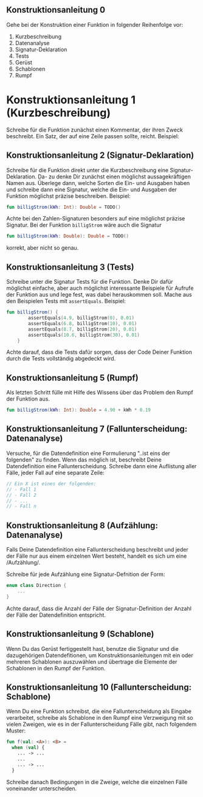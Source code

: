 ## Konstruktionsanleitung 0

Gehe bei der Konstruktion einer Funktion in folgender Reihenfolge vor:

1. Kurzbeschreibung
2. Datenanalyse
3. Signatur-Deklaration
4. Tests
5. Gerüst
6. Schablonen
7. Rumpf

# Konstruktionsanleitung 1 (Kurzbeschreibung)

Schreibe für die Funktion zunächst einen Kommentar, der ihren Zweck beschreibt.
Ein Satz, der auf eine Zeile passen sollte, reicht.  Beispiel:

## Konstruktionsanleitung 2 (Signatur-Deklaration)

Schreibe für die Funktion direkt unter die Kurzbeschreibung eine
Signatur-Deklaration. Da- zu denke Dir zunächst einen möglichst aussagekräftigen
Namen aus. Überlege dann, welche Sorten die Ein- und Ausgaben haben und schreibe
dann eine Signatur, welche die Ein- und Ausgaben der Funktion möglichst präzise
beschreiben. Beispiel:

```kotlin
fun billigStrom(kWh: Int): Double = TODO()
```

Achte bei den Zahlen-Signaturen besonders auf eine möglichst präzise
Signatur. Bei der Funktion `billigStrom` wäre auch die Signatur

```kotlin
fun billigStrom(kWh: Double): Double = TODO()
```

korrekt, aber nicht so genau.


## Konstruktionsanleitung 3 (Tests)

Schreibe unter die Signatur Tests für die Funktion. Denke Dir dafür möglichst
einfache, aber auch möglichst interessante Beispiele für Aufrufe der Funktion
aus und lege fest, was dabei herauskommen soll. Mache aus den Beispielen Tests
mit `assertEquals`. Beispiel:

```kotlin
fun billigStrom() {
        assertEquals(4.9, billigStrom(0), 0.01)
        assertEquals(6.8, billigStrom(10), 0.01)
        assertEquals(8.7, billigStrom(20), 0.01)
        assertEquals(10.6, billigStrom(30), 0.01)
    }
```

Achte darauf, dass die Tests dafür sorgen, dass der Code Deiner Funktion durch
die Tests vollständig abgedeckt wird.


## Konstruktionsanleitung 5 (Rumpf)

Als letzten Schritt fülle mit Hilfe des Wissens über das Problem den Rumpf der
Funktion aus.

```kotlin
fun billigStrom(kWh: Int): Double = 4.90 + kWh * 0.19
```
## Konstruktionsanleitung 7 (Fallunterscheidung: Datenanalyse)

Versuche, für die Datendefinition eine Formulierung "..ist eins der folgenden"
zu finden. Wenn das möglich ist, beschreibt Deine Datendefinition eine
Fallunterscheidung. Schreibe dann eine Auflistung aller Fälle, jeder Fall auf
eine separate Zeile:

```kotlin
// Ein X ist eines der folgenden:
// - Fall 1
// - Fall 2
// - ...
// - Fall n
```

## Konstruktionsanleitung 8 (Aufzählung: Datenanalyse)

Falls Deine Datendefinition eine Fallunterscheidung beschreibt und jeder der
Fälle nur aus einem einzelnen Wert besteht, handelt es sich um eine /Aufzählung/.

Schreibe für jede Aufzählung eine Signatur-Defnition der Form:

```kotlin
enum class Direction {
    ...
}
```

Achte darauf, dass die Anzahl der Fälle der Signatur-Definition der Anzahl der
Fälle der Datendefinition entspricht.

## Konstruktionsanleitung 9 (Schablone)

Wenn Du das Gerüst fertiggestellt hast, benutze die Signatur und die
dazugehörigen Datendefitionen, um Konstruktionsanleitungen mit ein oder
mehreren Schablonen auszuwählen und übertrage die Elemente der Schablonen in den
Rumpf der Funktion.

## Konstruktionsanleitung 10 (Fallunterscheidung: Schablone)

Wenn Du eine Funktion schreibst, die eine Fallunterscheidung als Eingabe
verarbeitet, schreibe als Schablone in den Rumpf eine Verzweigung mit so
vielen Zweigen, wie es in der Fallunterscheidung Fälle gibt, nach folgendem
Muster:

```kotlin
fun f(val: <A>): <B> =
  when (val) {
    ... -> ...
	...
	... -> ...
  }
```

Schreibe danach Bedingungen in die Zweige, welche die einzelnen Fälle
voneinander unterscheiden.